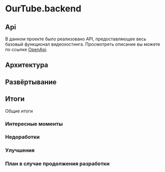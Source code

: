 # OurTube.backend

## Api
В данном проекте было реализовано API, предоставляющее весь базовый функционал видеохостинга. Просмотреть описание вы можете по ссылке [OpenApi](https://balalaikajun.github.io/OurTube/).
## Архитектура

## Развёртывание

## Итоги
Общие итоги
### Интересные моменты
### Недоработки
### Улучшения
### План в случае продолжения разработки